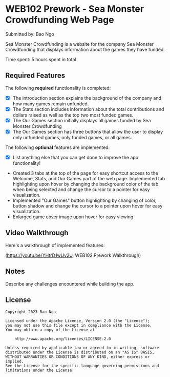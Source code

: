 # WEB102 Prework - Sea Monster Crowdfunding Web Page

Submitted by: Bao Ngo

Sea Monster Crowdfunding is a website for the company Sea Monster Crowdfunding that displays information about the games they have funded.

Time spent: 5 hours spent in total

## Required Features

The following **required** functionality is completed:

* [x] The introduction section explains the background of the company and how many games remain unfunded.
* [x] The Stats section includes information about the total contributions and dollars raised as well as the top two most funded games.
* [x] The Our Games section initially displays all games funded by Sea Monster Crowdfunding
* [x] The Our Games section has three buttons that allow the user to display only unfunded games, only funded games, or all games.

The following **optional** features are implemented:

* [x] List anything else that you can get done to improve the app functionality!
- Created 3 tabs at the top of the page for easy shortcut access to the Welcome, Stats, and Our Games part of the web page. Implemented tab highlighting upon hover by changing the background color of the tab when being selected and change the cursor to a pointer for easy visualization.
- Implemented "Our Games" button highlighting by changing of color, button shadow and change the cursor to a pointer upon hover for easy visualization.
- Enlarged game cover image upon hover for easy viewing.

## Video Walkthrough

Here's a walkthrough of implemented features:

(https://youtu.be/YHtrD1wUv2U, WEB102 Prework Walkthrough)

## Notes

Describe any challenges encountered while building the app.

## License

    Copyright 2023 Bao Ngo

    Licensed under the Apache License, Version 2.0 (the "License");
    you may not use this file except in compliance with the License.
    You may obtain a copy of the License at

        http://www.apache.org/licenses/LICENSE-2.0

    Unless required by applicable law or agreed to in writing, software
    distributed under the License is distributed on an "AS IS" BASIS,
    WITHOUT WARRANTIES OR CONDITIONS OF ANY KIND, either express or implied.
    See the License for the specific language governing permissions and
    limitations under the License.
